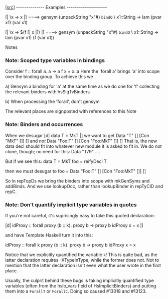 [[src]](https://github.com/ghc/ghc/tree/master/compiler/deSugar/DsMeta.hs)
 -------------- Examples --------------------

  [| \x -> x |]
====>
  gensym (unpackString "x"#) `bindQ` \ x1::String ->
  lam (pvar x1) (var x1)


  [| \x -> $(f [| x |]) |]
====>
  gensym (unpackString "x"#) `bindQ` \ x1::String ->
  lam (pvar x1) (f (var x1))


 Notes

### Note: Scoped type variables in bindings

Consider
   f :: forall a. a -> a
   f x = x::a
Here the 'forall a' brings 'a' into scope over the binding group.
To achieve this we

  a) Gensym a binding for 'a' at the same time as we do one for 'f'
     collecting the relevant binders with hsSigTvBinders

  b) When processing the 'forall', don't gensym

The relevant places are signposted with references to this Note

### Note: Binders and occurrences

When we desugar [d| data T = MkT |]
we want to get
        Data "T" [] [Con "MkT" []] []
and *not*
        Data "Foo:T" [] [Con "Foo:MkT" []] []
That is, the new data decl should fit into whatever new module it is
asked to fit in.   We do *not* clone, though; no need for this:
        Data "T79" ....

But if we see this:
        data T = MkT
        foo = reifyDecl T

then we must desugar to
        foo = Data "Foo:T" [] [Con "Foo:MkT" []] []

So in repTopDs we bring the binders into scope with mkGenSyms and addBinds.
And we use lookupOcc, rather than lookupBinder
in repTyClD and repC.

### Note: Don't quantify implicit type variables in quotes

If you're not careful, it's suprisingly easy to take this quoted declaration:

  [d| idProxy :: forall proxy (b :: k). proxy b -> proxy b
      idProxy x = x
    |]

and have Template Haskell turn it into this:

  idProxy :: forall k proxy (b :: k). proxy b -> proxy b
  idProxy x = x

Notice that we explicitly quantified the variable `k`! This is quite bad, as the
latter declaration requires -XTypeInType, while the former does not. Not to
mention that the latter declaration isn't even what the user wrote in the
first place.

Usually, the culprit behind these bugs is taking implicitly quantified type
variables (often from the hsib_vars field of HsImplicitBinders) and putting
them into a `ForallT` or `ForallC`. Doing so caused #13018 and #13123.
